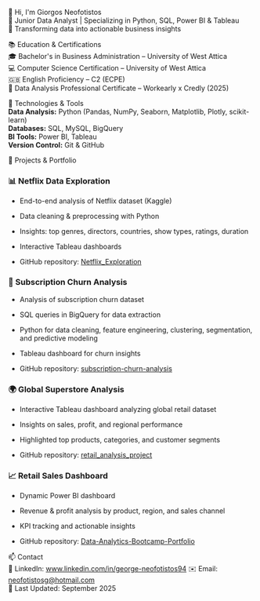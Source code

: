 👋 Hi, I'm Giorgos Neofotistos  
🎯 Junior Data Analyst | Specializing in Python, SQL, Power BI & Tableau  
🚀 Transforming data into actionable business insights  

📚 Education & Certifications  
🎓 Bachelor's in Business Administration – University of West Attica  
💻 Computer Science Certification – University of West Attica  
🇬🇧 English Proficiency – C2 (ECPE)  
🧠 Data Analysis Professional Certificate – Workearly x Credly (2025)  

🔧 Technologies & Tools  
**Data Analysis:** Python (Pandas, NumPy, Seaborn, Matplotlib, Plotly, scikit-learn)  
**Databases:** SQL, MySQL, BigQuery  
**BI Tools:** Power BI, Tableau  
**Version Control:** Git & GitHub  

📂 Projects & Portfolio  

### 📊 Netflix Data Exploration
- End-to-end analysis of Netflix dataset (Kaggle)  
- Data cleaning & preprocessing with Python  
- Insights: top genres, directors, countries, show types, ratings, duration  
- Interactive Tableau dashboards  

- GitHub repository: [Netflix_Exploration](https://github.com/GiorgosNeofotistos/Netflix_Exploration)  

### 🐍 Subscription Churn Analysis
- Analysis of subscription churn dataset  
- SQL queries in BigQuery for data extraction  
- Python for data cleaning, feature engineering, clustering, segmentation, and predictive modeling  
- Tableau dashboard for churn insights  

- GitHub repository: [subscription-churn-analysis](https://github.com/GiorgosNeofotistos/subscription-churn-analysis)  

### 🌍 Global Superstore Analysis
- Interactive Tableau dashboard analyzing global retail dataset  
- Insights on sales, profit, and regional performance  
- Highlighted top products, categories, and customer segments  

- GitHub repository: [retail_analysis_project](https://github.com/GiorgosNeofotistos/retail_analysis_project)  

### 📈 Retail Sales Dashboard
- Dynamic Power BI dashboard  
- Revenue & profit analysis by product, region, and sales channel  
- KPI tracking and actionable insights  

- GitHub repository: [Data-Analytics-Bootcamp-Portfolio](https://github.com/GiorgosNeofotistos/Data-Analytics-Bootcamp-Portfolio)  

📫 Contact  
🔗 LinkedIn: www.linkedin.com/in/george-neofotistos94
✉️ Email: neofotistosg@hotmail.com  
📅 Last Updated: September 2025
